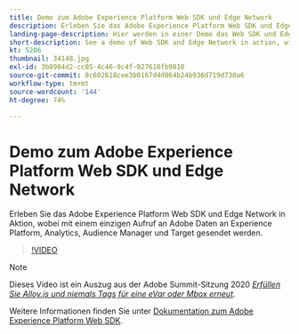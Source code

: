 ```yaml
---
title: Demo zum Adobe Experience Platform Web SDK und Edge Network
description: Erleben Sie das Adobe Experience Platform Web SDK und Edge Network in Aktion, wobei mit einem einzigen Aufruf an Adobe Daten an Experience Platform, Analytics, Audience Manager und Target gesendet werden.
landing-page-description: Hier werden in einer Demo das Web SDK und Edge Network veranschaulicht, wobei mit einem einzigen Aufruf an Adobe Daten an Experience Platform, Analytics, Audience Manager und Target gesendet werden.
short-description: See a demo of Web SDK and Edge Network in action, with a single call to Adobe sending data to Experience Platform, Analytics, Audience Manager, and Target.
kt: 5206
thumbnail: 34148.jpg
exl-id: 3b8984d2-cc05-4c46-9c4f-027616fb9810
source-git-commit: 8c602618cee3b0167d4d864b24b936d719d730a6
workflow-type: tm+mt
source-wordcount: '144'
ht-degree: 74%

---
```


# Demo zum Adobe Experience Platform Web SDK und Edge Network

Erleben Sie das Adobe Experience Platform Web SDK und Edge Network in Aktion, wobei mit einem einzigen Aufruf an Adobe Daten an Experience Platform, Analytics, Audience Manager und Target gesendet werden.

>[!VIDEO](https://video.tv.adobe.com/v/34148?quality=12&learn=on)

>[!NOTE]
>
>Dieses Video ist ein Auszug aus der Adobe Summit-Sitzung 2020 *[Erfüllen Sie Alloy.js und niemals Tags für eine eVar oder Mbox erneut](https://business.adobe.com/summit/2020/with-alloy-js-never-tag-for-an-evar-or-mbox-again.html)*.

Weitere Informationen finden Sie unter [Dokumentation zum Adobe Experience Platform Web SDK](https://experienceleague.adobe.com/docs/experience-platform/edge/home.html?lang=de).